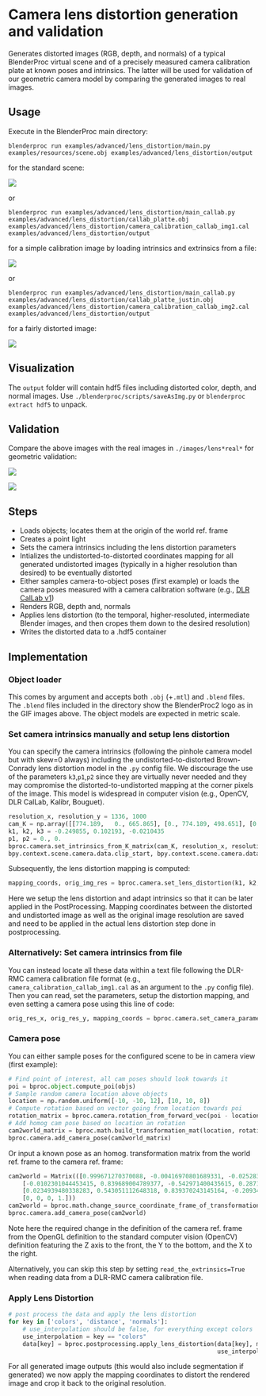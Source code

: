 # Camera lens distortion generation and validation

Generates distorted images (RGB, depth, and normals) of a typical BlenderProc virtual scene and of a precisely measured camera calibration plate at known poses and intrinsics. The latter will be used for validation of our geometric camera model by comparing the generated images to real images.

## Usage

Execute in the BlenderProc main directory:
```
blenderproc run examples/advanced/lens_distortion/main.py examples/resources/scene.obj examples/advanced/lens_distortion/output
``` 
for the standard scene:

![](../../../images/lens_img0_generated.png)

or
```
blenderproc run examples/advanced/lens_distortion/main_callab.py examples/advanced/lens_distortion/callab_platte.obj examples/advanced/lens_distortion/camera_calibration_callab_img1.cal examples/advanced/lens_distortion/output
``` 

for a simple calibration image by loading intrinsics and extrinsics from a file:

![](../../../images/lens_img1_generated.png)

or
```
blenderproc run examples/advanced/lens_distortion/main_callab.py examples/advanced/lens_distortion/callab_platte_justin.obj examples/advanced/lens_distortion/camera_calibration_callab_img2.cal examples/advanced/lens_distortion/output
``` 

for a fairly distorted image:

![](../../../images/lens_img2_generated.png)

## Visualization

The `output` folder will contain hdf5 files including distorted color, depth, and normal images. Use `./blenderproc/scripts/saveAsImg.py` or `blenderproc extract hdf5` to unpack.

## Validation

Compare the above images with the real images in `./images/lens*real*` for geometric validation:

![](../../../images/lens_img1.gif)

![](../../../images/lens_img2.gif)

## Steps

* Loads objects; locates them at the origin of the world ref. frame
* Creates a point light
* Sets the camera intrinsics including the lens distortion parameters
* Intializes the undistorted-to-distorted coordinates mapping for all generated undistorted images (typically in a higher resolution than desired) to be eventually distorted
* Either samples camera-to-object poses (first example) or loads the camera poses measured with a camera calibration software (e.g., [DLR CalLab v1](https://www.robotic.de/callab))
* Renders RGB, depth and, normals
* Applies lens distortion (to the temporal, higher-resoluted, intermediate Blender images, and then cropes them down to the desired resolution)
* Writes the distorted data to a .hdf5 container

## Implementation

### Object loader

This comes by argument and accepts both `.obj` (+`.mtl`) and `.blend` files. The `.blend` files included in the directory show the BlenderProc2 logo as in the GIF images above. The object models are expected in metric scale.

### Set camera intrinsics manually and setup lens distortion

You can specify the camera intrinsics (following the pinhole camera model but with skew=0 always) including the undistorted-to-distorted Brown-Conrady lens distortion model in the `.py` config file. We discourage the use of the parameters `k3`,`p1`,`p2` since they are virtually never needed and they may compromise the distorted-to-undistorted mapping at the corner pixels of the image. This model is widespread in computer vision (e.g., OpenCV, DLR CalLab, Kalibr, Bouguet).
```python
resolution_x, resolution_y = 1336, 1000
cam_K = np.array([[774.189,   0., 665.865], [0., 774.189, 498.651], [0.0, 0.0, 1.0]])
k1, k2, k3 = -0.249855, 0.102193, -0.0210435
p1, p2 = 0., 0.
bproc.camera.set_intrinsics_from_K_matrix(cam_K, resolution_x, resolution_y,
bpy.context.scene.camera.data.clip_start, bpy.context.scene.camera.data.clip_end)
```

Subsequently, the lens distortion mapping is computed:
```python
mapping_coords, orig_img_res = bproc.camera.set_lens_distortion(k1, k2, k3, p1, p2)
```

Here we setup the lens distortion and adapt intrinsics so that it can be later applied in the PostProcessing. Mapping coordinates between the distorted and undistorted image as well as the original image resolution are saved and need to be applied in the actual lens distortion step done in postprocessing.

### Alternatively: Set camera intrinsics from file

You can instead locate all these data within a text file following the DLR-RMC camera calibration file format (e.g., `camera_calibration_callab_img1.cal` as an argument to the `.py` config file). Then you can read, set the parameters, setup the distortion mapping, and even setting a camera pose using this line of code:
```python
orig_res_x, orig_res_y, mapping_coords = bproc.camera.set_camera_parameters_from_config_file(args.config_file, read_the_extrinsics=False)
```

### Camera pose

You can either sample poses for the configured scene to be in camera view (first example):
```python
# Find point of interest, all cam poses should look towards it
poi = bproc.object.compute_poi(objs)
# Sample random camera location above objects
location = np.random.uniform([-10, -10, 12], [10, 10, 8])
# Compute rotation based on vector going from location towards poi
rotation_matrix = bproc.camera.rotation_from_forward_vec(poi - location, inplane_rot=np.random.uniform(-0.7854, 0.7854))
# Add homog cam pose based on location an rotation
cam2world_matrix = bproc.math.build_transformation_mat(location, rotation_matrix)
bproc.camera.add_camera_pose(cam2world_matrix)
```

Or input a known pose as an homog. transformation matrix from the world ref. frame to the camera ref. frame:
```python
cam2world = Matrix(([0.999671270370088, -0.00416970801689331, -0.0252831090758257, 0.18543145448762],
    [-0.0102301044453415, 0.839689004789377, -0.542971400435615, 0.287115596159953],
    [0.0234939480338283, 0.543051112648318, 0.839370243145164, -0.209347565773035],
    [0, 0, 0, 1.]))
cam2world = bproc.math.change_source_coordinate_frame_of_transformation_matrix(cam2world, ["X", "-Y", "-Z"])
bproc.camera.add_camera_pose(cam2world)
```

Note here the required change in the definition of the camera ref. frame from the OpenGL definition to the standard computer vision (OpenCV) definition featuring the Z axis to the front, the Y to the bottom, and the X to the right.

Alternatively, you can skip this step by setting `read_the_extrinsics=True` when reading data from a DLR-RMC camera calibration file.

### Apply Lens Distortion
```python
# post process the data and apply the lens distortion
for key in ['colors', 'distance', 'normals']:
    # use_interpolation should be false, for everything except colors 
    use_interpolation = key == "colors"
    data[key] = bproc.postprocessing.apply_lens_distortion(data[key], mapping_coords, orig_res_x, orig_res_y,
                                                           use_interpolation=use_interpolation)
```
For all generated image outputs (this would also include segmentation if generated) we now apply the mapping coordinates to distort the rendered image and crop it back to the original resolution.
